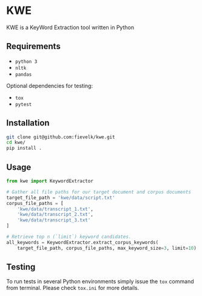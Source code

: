 # KWE

KWE is a KeyWord Extraction tool written in Python

## Requirements

- `python 3`
- `nltk`
- `pandas`

Optional dependencies for testing:

- `tox`
- `pytest`

## Installation

```bash
git clone git@github.com:fievelk/kwe.git
cd kwe/
pip install .
```

## Usage

```python
from kwe import KeywordExtractor

# Gather all file paths for our target document and corpus documents
target_file_path = 'kwe/data/script.txt'
corpus_file_paths = [
    'kwe/data/transcript_1.txt',
    'kwe/data/transcript_2.txt',
    'kwe/data/transcript_3.txt'
]

# Retrieve top n (`limit`) keyword candidates.
all_keywords = KeywordExtractor.extract_corpus_keywords(
    target_file_path, corpus_file_paths, max_keyword_size=3, limit=10)
```

## Testing

To run tests in several Python environments simply issue the `tox` command from terminal. Please check `tox.ini` for more details.

